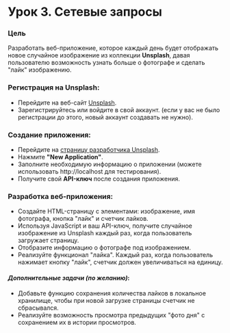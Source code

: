 # Урок 3. Сетевые запросы

### Цель

Разработать веб-приложение, которое каждый день будет отображать новое случайное изображение из коллекции **Unsplash**, давая пользователю возможность узнать больше о фотографе и сделать "лайк" изображению.

### Регистрация на Unsplash:

* Перейдите на веб-сайт [Unsplash](#https://unsplash.com/).
* Зарегистрируйтесь или войдите в свой аккаунт. (если у вас не было регистрации до этого, новый аккаунт создавать не нужно).

### Создание приложения:

* Перейдите на [страницу разработчика Unsplash](#https://unsplash.com/developers).
* Нажмите **"New Application"**.
* Заполните необходимую информацию о приложении (можете использовать http://localhost для тестирования).
* Получите свой **API-ключ** после создания приложения.

### Разработка веб-приложения:

* Создайте HTML-страницу с элементами: изображение, имя фотографа, кнопка "лайк" и счетчик лайков.
* Используя JavaScript и ваш API-ключ, получите случайное изображение из Unsplash каждый раз, когда пользователь загружает страницу.
* Отобразите информацию о фотографе под изображением.
* Реализуйте функционал "лайка". Каждый раз, когда пользователь нажимает кнопку "лайк", счетчик должен увеличиваться на единицу.

#### ***Дополнительные задачи (по желанию)***:

* Добавьте функцию сохранения количества лайков в локальное хранилище, чтобы при новой загрузке страницы счетчик не сбрасывался.
* Реализуйте возможность просмотра предыдущих "фото дня" с сохранением их в истории просмотров.